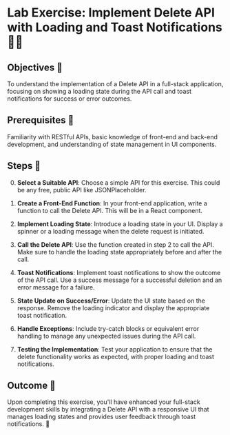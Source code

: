 # Lab Exercise: Implement Delete API with Loading and Toast Notifications 🔄🍞

## Objectives 🎯
To understand the implementation of a Delete API in a full-stack application, focusing on showing a loading state during the API call and toast notifications for success or error outcomes.

## Prerequisites 🧩
Familiarity with RESTful APIs, basic knowledge of front-end and back-end development, and understanding of state management in UI components.

## Steps 📝

0. **Select a Suitable API**: Choose a simple API for this exercise. This could be any free, public API like JSONPlaceholder.

1. **Create a Front-End Function**: In your front-end application, write a function to call the Delete API. This will be in a React component.

2. **Implement Loading State**: Introduce a loading state in your UI. Display a spinner or a loading message when the delete request is initiated.

3. **Call the Delete API**: Use the function created in step 2 to call the API. Make sure to handle the loading state appropriately before and after the call.

4. **Toast Notifications**: Implement toast notifications to show the outcome of the API call. Use a success message for a successful deletion and an error message for a failure.

5. **State Update on Success/Error**: Update the UI state based on the response. Remove the loading indicator and display the appropriate toast notification.

6. **Handle Exceptions**: Include try-catch blocks or equivalent error handling to manage any unexpected issues during the API call.

7. **Testing the Implementation**: Test your application to ensure that the delete functionality works as expected, with proper loading and toast notifications.

## Outcome 🏁
Upon completing this exercise, you'll have enhanced your full-stack development skills by integrating a Delete API with a responsive UI that manages loading states and provides user feedback through toast notifications. 🌟